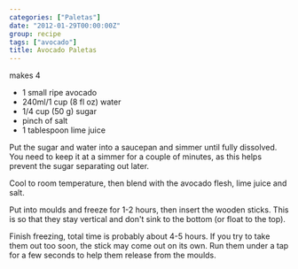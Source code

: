 ```yaml
---
categories: ["Paletas"]
date: "2012-01-29T00:00:00Z"
group: recipe
tags: ["avocado"]
title: Avocado Paletas
---
```



makes 4

- 1 small ripe avocado
- 240ml/1 cup (8 fl oz) water
- 1/4 cup (50 g) sugar
- pinch of salt
- 1 tablespoon lime juice

Put the sugar and water into a saucepan and simmer until fully dissolved. You need to keep it at a simmer for a couple of minutes, as this helps prevent the sugar separating out later.

Cool to room temperature, then blend with the avocado flesh, lime juice and salt.

Put into moulds and freeze for 1-2 hours, then insert the wooden sticks.  This is so that they stay vertical and don't sink to the bottom (or float to the top).

Finish freezing, total time is probably about 4-5 hours.  If you try to take them out too soon, the stick may come out on its own.  Run them under a tap for a few seconds to help them release from the moulds.

